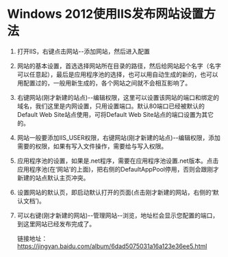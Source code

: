 # Windows 2012使用IIS发布网站设置方法

1. 打开IIS，右键点击网站--添加网站，然后进入配置

2. 网站的基本设置，首选选择网站所在目录的路径，然后给网站起个名字（名字可以任意起），最后是应用程序池的选择，也可以用自动生成的新的，也可以用配置过的，一般用新生成的，各个网站之间就不会相互影响了。

3. 右键网站(刚才新建的站点)--编辑权限，这里可以设置该网站的端口和绑定的域名，我们这里是内网设置，只用设置端口。默认80端口已经被默认的Default Web Site站点使用，可将Default Web Site站点的端口设置为其它的。

4. 网站一般要添加IIS_USER权限，右键网站(刚才新建的站点)--编辑权限，添加需要的权限，如果有写入文件操作，需要给与写入权限。

5. 应用程序池的设置，如果是.net程序，需要在应用程序池设置.net版本。点击应用程序池(在‘网站’的上面)，把右侧的DefaultAppPool停用，否则会跟刚才新建的站点默认主页冲突。

6. 设置网站的默认页，即启动默认打开的页面(点击刚才新建的网站，右侧的‘默认文档’)。

7. 可以右键(刚才新建的网站)--管理网站--浏览，地址栏会显示您配置的端口，到这里网站已经发布完成了。

   链接地址：https://jingyan.baidu.com/album/6dad5075031a16a123e36ee5.html

